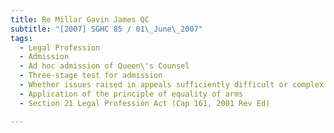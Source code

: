 ```yaml
---
title: Re Millar Gavin James QC 
subtitle: "[2007] SGHC 85 / 01\_June\_2007"
tags:
  - Legal Profession
  - Admission
  - Ad hoc admission of Queen\'s Counsel
  - Three-stage test for admission
  - Whether issues raised in appeals sufficiently difficult or complex to warrant admission of Queen\'s Counsel
  - Application of the principle of equality of arms
  - Section 21 Legal Profession Act (Cap 161, 2001 Rev Ed)

---
```


